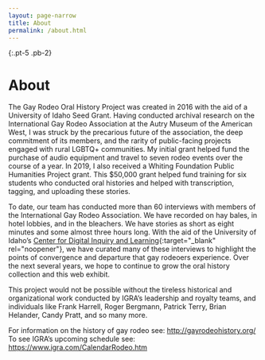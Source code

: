 ```yaml
---
layout: page-narrow
title: About
permalink: /about.html
---
```


{:.pt-5 .pb-2}
# About

The Gay Rodeo Oral History Project was created in 2016 with the aid of a University of Idaho Seed Grant.
Having conducted archival research on the International Gay Rodeo Association at the Autry Museum of the American West, I was struck by the precarious future of the association, the deep commitment of its members, and the rarity of public-facing projects engaged with rural LGBTQ+ communities.
My initial grant helped fund the purchase of audio equipment and travel to seven rodeo events over the course of a year.
In 2019, I also received a Whiting Foundation Public Humanities Project grant.
This $50,000 grant helped fund training for six students who conducted oral histories and helped with transcription, tagging, and uploading these stories.

To date, our team has conducted more than 60 interviews with members of the International Gay Rodeo Association.
We have recorded on hay bales, in hotel lobbies, and in the bleachers.
We have stories as short as eight minutes and some almost three hours long.
With the aid of the University of Idaho’s [Center for Digital Inquiry and Learning](https://cdil.lib.uidaho.edu/){:target="_blank" rel="noopener"}, we have curated many of these interviews to highlight the points of convergence and departure that gay rodeoers experience.
Over the next several years, we hope to continue to grow the oral history collection and this web exhibit.

This project would not be possible without the tireless historical and organizational work conducted by IGRA’s leadership and royalty teams, and individuals like Frank Harrell, Roger Bergmann, Patrick Terry, Brian Helander, Candy Pratt, and so many more.

For information on the history of gay rodeo see: <http://gayrodeohistory.org/>   
To see IGRA’s upcoming schedule see: <https://www.igra.com/CalendarRodeo.htm>

<!-- commenting out for now

{:.pt-3}
***Rebecca Scofield***  
**Associate Professor of History**  
**University of Idaho**

---

# Our Team

{%- assign people = site.data.people -%}
{% for p in people %}

<div class="row py-2">
    <div class="col-md-3 text-center">
        {%- assign photo = p.indexid | append: '.jpg' -%}
        {% capture caption %}{{ p.name }}{% endcapture %}
        {% include figure.html img=photo caption=p.name %}
    </div>
    <div class="col-md-9 align-self-center">
        <strong>{{ p.name }}</strong> {{ p.description }}
    </div>
</div>

{% endfor %}

---

## Student Interns and Research Assistants
{:.pb-3}

<div class="row">
<div class="col-md-4" markdown="1">
- Renae Campbell
- Revulai Detiv
- Saraya Flaig
- Dusty Fleener
- Court Fund
- Cameron Martin
- Christine Packer
- Kenwyn Richards
- Jacob Rudd
{:.pt-4}
</div>
<div class="col-md-8" markdown="1">
{% include figure.html img="/team/gayrodeo-students.jpg" caption="Student Interns at an IGRA Convention" %}
</div>
</div>

-->
